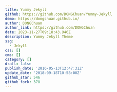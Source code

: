 ```yaml
---
title: Yummy Jekyll
github: https://github.com/DONGChuan/Yummy-Jekyll
demo: https://dongchuan.github.io/
author: DONGChuan
author_link: https://github.com/DONGChuan
date: 2023-11-27T09:18:43.946Z
description: Yummy Jekyll Theme
ssg:
  - Jekyll
css: []
cms: []
category: []
draft: false
publish_date: '2016-05-13T12:47:31Z'
update_date: '2018-09-18T10:58:00Z'
github_star: 546
github_fork: 378
---
```

